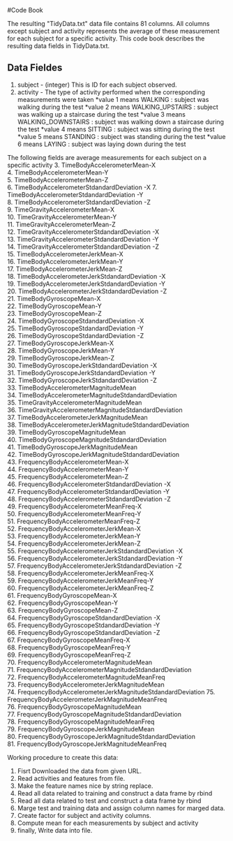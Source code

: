 #Code Book

The resulting "TidyData.txt" data file contains 81 columns. All columns except subject and activity represents the average of these measurement for
 each subject for a specific activity. This code book describes the resulting data fields in TidyData.txt.

## Data Fieldes

1. subject - (integer) This is ID for each subject observed. 
2. activity - The type of activity performed when the corresponding measurements were taken
	*value 1 means WALKING : subject was walking during the test
	*value 2 means WALKING_UPSTAIRS : subject was walking up a staircase during the test
	*value 3 means WALKING_DOWNSTAIRS : subject was walking down a staircase during the test
	*value 4 means SITTING : subject was sitting during the test
	*value 5 means STANDING : subject was standing during the test
	*value 6 means LAYING : subject was laying down during the test

The following fields are average measurements for each subject on a specific activity
 3. TimeBodyAccelerometerMean-X                              
 4. TimeBodyAccelerometerMean-Y                               
 5. TimeBodyAccelerometerMean-Z                               
 6. TimeBodyAccelerometerStdandardDeviation -X
 7. TimeBodyAccelerometerStdandardDeviation -Y                
 8. TimeBodyAccelerometerStdandardDeviation -Z                
 9. TimeGravityAccelerometerMean-X                            
10. TimeGravityAccelerometerMean-Y                            
11. TimeGravityAccelerometerMean-Z                            
12. TimeGravityAccelerometerStdandardDeviation -X             
13. TimeGravityAccelerometerStdandardDeviation -Y             
14. TimeGravityAccelerometerStdandardDeviation -Z             
15. TimeBodyAccelerometerJerkMean-X                           
16. TimeBodyAccelerometerJerkMean-Y                           
17. TimeBodyAccelerometerJerkMean-Z                           
18. TimeBodyAccelerometerJerkStdandardDeviation -X            
19. TimeBodyAccelerometerJerkStdandardDeviation -Y            
20. TimeBodyAccelerometerJerkStdandardDeviation -Z            
21. TimeBodyGyroscopeMean-X                                   
22. TimeBodyGyroscopeMean-Y                                   
23. TimeBodyGyroscopeMean-Z                                   
24. TimeBodyGyroscopeStdandardDeviation -X                    
25. TimeBodyGyroscopeStdandardDeviation -Y                    
26. TimeBodyGyroscopeStdandardDeviation -Z                    
27. TimeBodyGyroscopeJerkMean-X                               
28. TimeBodyGyroscopeJerkMean-Y                               
29. TimeBodyGyroscopeJerkMean-Z                               
30. TimeBodyGyroscopeJerkStdandardDeviation -X                
31. TimeBodyGyroscopeJerkStdandardDeviation -Y                
32. TimeBodyGyroscopeJerkStdandardDeviation -Z                
33. TimeBodyAccelerometerMagnitudeMean                        
34. TimeBodyAccelerometerMagnitudeStdandardDeviation         
35. TimeGravityAccelerometerMagnitudeMean                     
36. TimeGravityAccelerometerMagnitudeStdandardDeviation      
37. TimeBodyAccelerometerJerkMagnitudeMean                    
38. TimeBodyAccelerometerJerkMagnitudeStdandardDeviation     
39. TimeBodyGyroscopeMagnitudeMean                            
40. TimeBodyGyroscopeMagnitudeStdandardDeviation             
41. TimeBodyGyroscopeJerkMagnitudeMean                        
42. TimeBodyGyroscopeJerkMagnitudeStdandardDeviation         
43. FrequencyBodyAccelerometerMean-X                          
44. FrequencyBodyAccelerometerMean-Y                         
45. FrequencyBodyAccelerometerMean-Z                         
46. FrequencyBodyAccelerometerStdandardDeviation -X           
47. FrequencyBodyAccelerometerStdandardDeviation -Y          
48. FrequencyBodyAccelerometerStdandardDeviation -Z           
49. FrequencyBodyAccelerometerMeanFreq-X                      
50. FrequencyBodyAccelerometerMeanFreq-Y                      
51. FrequencyBodyAccelerometerMeanFreq-Z                      
52. FrequencyBodyAccelerometerJerkMean-X                      
53. FrequencyBodyAccelerometerJerkMean-Y                      
54. FrequencyBodyAccelerometerJerkMean-Z                      
55. FrequencyBodyAccelerometerJerkStdandardDeviation -X       
56. FrequencyBodyAccelerometerJerkStdandardDeviation -Y       
57. FrequencyBodyAccelerometerJerkStdandardDeviation -Z       
58. FrequencyBodyAccelerometerJerkMeanFreq-X                  
59. FrequencyBodyAccelerometerJerkMeanFreq-Y                  
60. FrequencyBodyAccelerometerJerkMeanFreq-Z                  
61. FrequencyBodyGyroscopeMean-X                              
62. FrequencyBodyGyroscopeMean-Y                              
63. FrequencyBodyGyroscopeMean-Z                              
64. FrequencyBodyGyroscopeStdandardDeviation -X               
65. FrequencyBodyGyroscopeStdandardDeviation -Y               
66. FrequencyBodyGyroscopeStdandardDeviation -Z               
67. FrequencyBodyGyroscopeMeanFreq-X                          
68. FrequencyBodyGyroscopeMeanFreq-Y                          
69. FrequencyBodyGyroscopeMeanFreq-Z                          
70. FrequencyBodyAccelerometerMagnitudeMean                   
71. FrequencyBodyAccelerometerMagnitudeStdandardDeviation    
72. FrequencyBodyAccelerometerMagnitudeMeanFreq               
73. FrequencyBodyAccelerometerJerkMagnitudeMean               
74. FrequencyBodyAccelerometerJerkMagnitudeStdandardDeviation
75. FrequencyBodyAccelerometerJerkMagnitudeMeanFreq           
76. FrequencyBodyGyroscopeMagnitudeMean                       
77. FrequencyBodyGyroscopeMagnitudeStdandardDeviation        
78. FrequencyBodyGyroscopeMagnitudeMeanFreq                   
79. FrequencyBodyGyroscopeJerkMagnitudeMean                   
80. FrequencyBodyGyroscopeJerkMagnitudeStdandardDeviation     
81. FrequencyBodyGyroscopeJerkMagnitudeMeanFreq   


Working procedure to create this data:
1. Fisrt Downloaded the data from given URL.
2. Read activities and features from file.  
3. Make the feature names nice by string replace.
4. Read all data related to training and construct a data frame by rbind
5. Read all data related to test and construct a data frame by rbind
6. Marge test and training data and assign column names for marged data.
7. Create factor for subject and activity columns.
8. Compute mean for each measurements by subject and activity 
9. finally, Write data into file.


